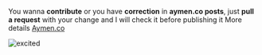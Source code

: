 You wanna **contribute** or you have **correction** in **aymen.co posts**, just **pull a request** with your change and I will check it before publishing it
More details [Aymen.co](https://aymen.co)

![excited](http://i.giphy.com/11sBLVxNs7v6WA.gif "excited")